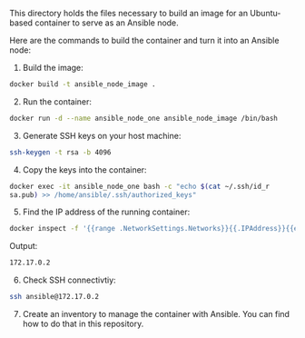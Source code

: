 This directory holds the files necessary to build an image for an Ubuntu-based container to serve as an Ansible node.

Here are the commands to build the container and turn it into an Ansible node:

1. Build the image:

```bash
docker build -t ansible_node_image .
```

2. Run the container:

```bash
docker run -d --name ansible_node_one ansible_node_image /bin/bash
```

3. Generate SSH keys on your host machine:

```bash
ssh-keygen -t rsa -b 4096
```

4. Copy the keys into the container:

```bash
docker exec -it ansible_node_one bash -c "echo $(cat ~/.ssh/id_r  
sa.pub) >> /home/ansible/.ssh/authorized_keys"
```

5. Find the IP address of the running container:

```bash
docker inspect -f '{{range .NetworkSettings.Networks}}{{.IPAddress}}{{end}}' ansible_node_one
```

Output:

```bash
172.17.0.2
```

6. Check SSH connectivtiy:

```bash
ssh ansible@172.17.0.2
```

7. Create an inventory to manage the container with Ansible. You can find how to do that in this repository.

